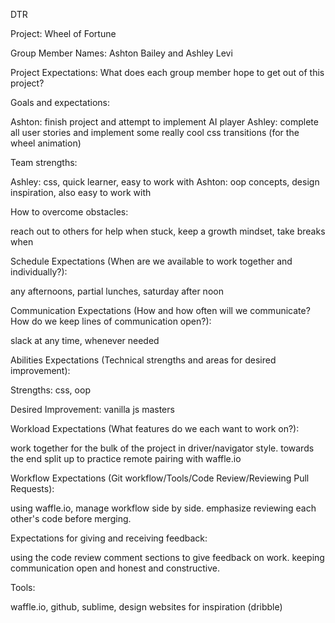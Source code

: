 DTR

Project: Wheel of Fortune

Group Member Names: Ashton Bailey and Ashley Levi

Project Expectations: What does each group member hope to get out of this project?

Goals and expectations:

Ashton: finish project and attempt to implement AI player
Ashley: complete all user stories and implement some really cool css transitions (for the wheel animation)

Team strengths:

Ashley: css, quick learner, easy to work with
Ashton: oop concepts, design inspiration, also easy to work with

How to overcome obstacles:

reach out to others for help when stuck, keep a growth mindset, take breaks when

Schedule Expectations (When are we available to work together and individually?):

any afternoons, partial lunches, saturday after noon

Communication Expectations (How and how often will we communicate? How do we keep lines of communication open?):

slack at any time, whenever needed

Abilities Expectations (Technical strengths and areas for desired improvement):

Strengths: css, oop

Desired Improvement:  vanilla js masters 

Workload Expectations (What features do we each want to work on?):

work together for the bulk of the project in driver/navigator style. towards the end split up to practice remote pairing with waffle.io

Workflow Expectations (Git workflow/Tools/Code Review/Reviewing Pull Requests):

using waffle.io, manage workflow side by side. emphasize reviewing each other's code before merging.

Expectations for giving and receiving feedback:

using the code review comment sections to give feedback on work. keeping communication open and honest and constructive.

Tools:

waffle.io, github, sublime, design websites for inspiration (dribble)

